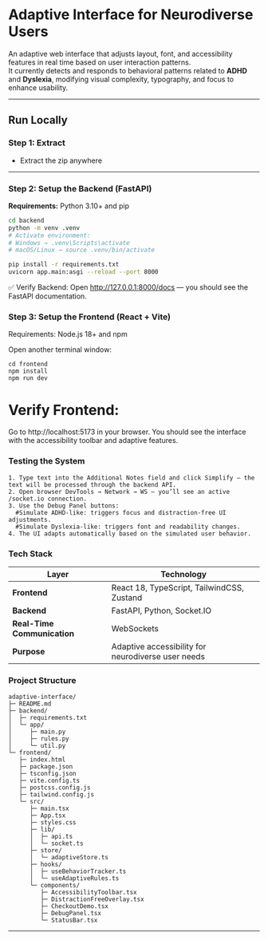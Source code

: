 # Adaptive Interface for Neurodiverse Users

An adaptive web interface that adjusts layout, font, and accessibility features in real time based on user interaction patterns.  
It currently detects and responds to behavioral patterns related to **ADHD** and **Dyslexia**, modifying visual complexity, typography, and focus to enhance usability.

---

## Run Locally

### Step 1: Extract
- Extract the zip anywhere

---

### Step 2: Setup the Backend (FastAPI)

**Requirements:** Python 3.10+ and pip

```bash
cd backend
python -m venv .venv
# Activate environment:
# Windows → .venv\Scripts\activate
# macOS/Linux → source .venv/bin/activate

pip install -r requirements.txt
uvicorn app.main:asgi --reload --port 8000
```

✅ Verify Backend:
Open http://127.0.0.1:8000/docs
 — you should see the FastAPI documentation.

### Step 3: Setup the Frontend (React + Vite)

Requirements: Node.js 18+ and npm

Open another terminal window:
```
cd frontend
npm install
npm run dev
```

# Verify Frontend:
Go to http://localhost:5173
 in your browser.
You should see the interface with the accessibility toolbar and adaptive features.


### Testing the System
```
1. Type text into the Additional Notes field and click Simplify — the text will be processed through the backend API.
2. Open browser DevTools → Network → WS — you’ll see an active /socket.io connection.
3. Use the Debug Panel buttons:
  #Simulate ADHD-like: triggers focus and distraction-free UI adjustments.
  #Simulate Dyslexia-like: triggers font and readability changes.
4. The UI adapts automatically based on the simulated user behavior.
```
### Tech Stack
| Layer                       | Technology                                         |
| --------------------------- | -------------------------------------------------- |
| **Frontend**                | React 18, TypeScript, TailwindCSS, Zustand         |
| **Backend**                 | FastAPI, Python, Socket.IO                         |
| **Real-Time Communication** | WebSockets                                         |
| **Purpose**                 | Adaptive accessibility for neurodiverse user needs |



### Project Structure
```
adaptive-interface/
├─ README.md
├─ backend/
│  ├─ requirements.txt
│  └─ app/
│     ├─ main.py
│     ├─ rules.py
│     └─ util.py
└─ frontend/
   ├─ index.html
   ├─ package.json
   ├─ tsconfig.json
   ├─ vite.config.ts
   ├─ postcss.config.js
   ├─ tailwind.config.js
   └─ src/
      ├─ main.tsx
      ├─ App.tsx
      ├─ styles.css
      ├─ lib/
      │  ├─ api.ts
      │  └─ socket.ts
      ├─ store/
      │  └─ adaptiveStore.ts
      ├─ hooks/
      │  ├─ useBehaviorTracker.ts
      │  └─ useAdaptiveRules.ts
      └─ components/
         ├─ AccessibilityToolbar.tsx
         ├─ DistractionFreeOverlay.tsx
         ├─ CheckoutDemo.tsx
         ├─ DebugPanel.tsx
         └─ StatusBar.tsx

```
---
